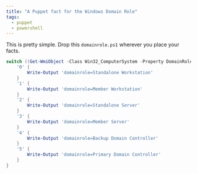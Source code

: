 ```yaml
---
title: "A Puppet fact for the Windows Domain Role"
tags:
  - puppet
  - powershell
---
```


This is pretty simple. Drop this `domainrole.ps1` wherever you place your facts.
```powershell
switch ((Get-WmiObject -Class Win32_ComputerSystem -Property DomainRole).DomainRole) {
    '0' {
        Write-Output 'domainrole=Standalone Workstation'
    }
    '1' {
        Write-Output 'domainrole=Member Workstation'
    }
    '2' {
        Write-Output 'domainrole=Standalone Server'
    }
    '3' {
        Write-Output 'domainrole=Member Server'
    }
    '4' {
        Write-Output 'domainrole=Backup Domain Controller'
    }
    '5' {
        Write-Output 'domainrole=Primary Domain Controller'
    }
}
```